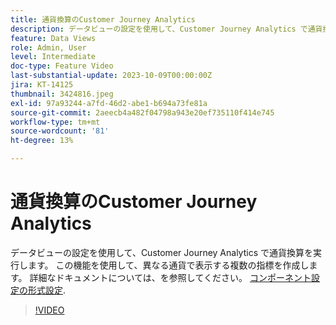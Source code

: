 ```yaml
---
title: 通貨換算のCustomer Journey Analytics
description: データビューの設定を使用して、Customer Journey Analytics で通貨換算を実行します。 この機能を使用して、異なる通貨で表示する複数の指標を作成します。
feature: Data Views
role: Admin, User
level: Intermediate
doc-type: Feature Video
last-substantial-update: 2023-10-09T00:00:00Z
jira: KT-14125
thumbnail: 3424816.jpeg
exl-id: 97a93244-a7fd-46d2-abe1-b694a73fe81a
source-git-commit: 2aeecb4a482f04798a943e20ef735110f414e745
workflow-type: tm+mt
source-wordcount: '81'
ht-degree: 13%

---
```


# 通貨換算のCustomer Journey Analytics

データビューの設定を使用して、Customer Journey Analytics で通貨換算を実行します。 この機能を使用して、異なる通貨で表示する複数の指標を作成します。 詳細なドキュメントについては、を参照してください。 [コンポーネント設定の形式設定](https://experienceleague.adobe.com/docs/analytics-platform/using/cja-dataviews/component-settings/format.html?lang=ja#currency).

>[!VIDEO](https://video.tv.adobe.com/v/3424816/?learn=on)
